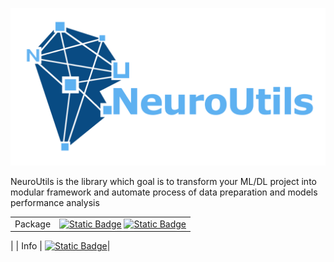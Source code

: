 
![alt text](https://github.com/Ciapser/NeuroUtils/blob/main/ReadMe_files/Logo_with_name_bg.svg?raw=true)

NeuroUtils is the library which goal is to transform your ML/DL project into modular framework and automate process of data preparation and models performance analysis



|           |          |
| :-------- | :------- |
| Package   | [![Static Badge](https://img.shields.io/badge/GitHub_Version-0.2.1-purple)](https://github.com/Ciapser/NeuroUtils) [![Static Badge](https://img.shields.io/badge/PyPi%20Version-0.2.0-blue)](https://pypi.org/project/NeuroUtils/)
 |
| Info      | [![Static Badge](https://img.shields.io/badge/License-Apache%202.0-green)](https://github.com/Ciapser/NeuroUtils/blob/main/LICENSE.txt)|


